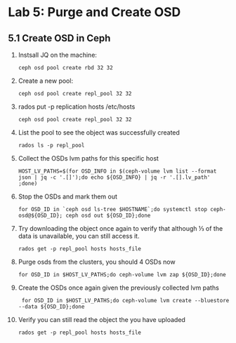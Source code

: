 # Lab 5: Purge and Create OSD

## 5.1 Create OSD in Ceph

1. Instsall JQ on the machine:

    ```
    ceph osd pool create rbd 32 32
    ```
2. Create a new pool:

    ```
    ceph osd pool create repl_pool 32 32 
    ```
    
3. rados put -p replication hosts /etc/hosts
  
     ```
    ceph osd pool create repl_pool 32 32 
    ```
4. List the pool to see the object was successfully created

     ```
    rados ls -p repl_pool
    ```
5. Collect the OSDs lvm paths for this specific host

    ```
    HOST_LV_PATHS=$(for OSD_INFO in $(ceph-volume lvm list --format json | jq -c '.[]');do echo ${OSD_INFO} | jq -r '.[].lv_path' ;done)
    ```
6. Stop the OSDs and mark them out

     ```
    for OSD_ID in `ceph osd ls-tree $HOSTNAME`;do systemctl stop ceph-osd@${OSD_ID}; ceph osd out ${OSD_ID};done
    ```
7. Try downloading the object once again to verify that although ⅓ of the data is unavailable, you can still access it.

     ```
    rados get -p repl_pool hosts hosts_file   
    ```
    
8. Purge osds from the clusters, you should 4 OSDs now

    ```
    for OSD_ID in $HOST_LV_PATHS;do ceph-volume lvm zap ${OSD_ID};done  
    ```
9. Create the OSDs once again given the previously collected lvm paths

    ```
     for OSD_ID in $HOST_LV_PATHS;do ceph-volume lvm create --bluestore --data ${OSD_ID};done
    ```
10. Verify you can still read the object the you have uploaded

    ```
    rados get -p repl_pool hosts hosts_file  
    ```

    
